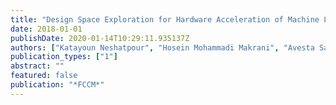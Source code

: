 ```yaml
---
title: "Design Space Exploration for Hardware Acceleration of Machine Learning Applications in MapReduce"
date: 2018-01-01
publishDate: 2020-01-14T10:29:11.935137Z
authors: ["Katayoun Neshatpour", "Hosein Mohammadi Makrani", "Avesta Sasan", "Hassan Ghasemzadeh", "Setareh Rafatirad", "Houman Homayoun"]
publication_types: ["1"]
abstract: ""
featured: false
publication: "*FCCM*"
---
```


